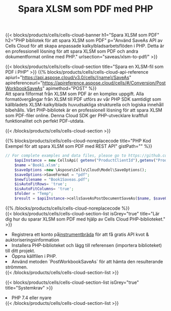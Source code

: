 ﻿---
title:  Spara XLSM som PDF med PHP
description:  Använder Aspose.Cells Cloud SDK för PHP för att spara XLSM-formatfilen som PDF-formatfil.
kwords: Excel, Save XLSM as PDF, REST, PHP
howto: How to save XLSM as PDF using Aspose.Cells Cloud PHP library.
---
{{< blocks/products/cells/cells-cloud-banner h1="Spara XLSM som PDF" h2="PHP bibliotek för att spara XLSM som PDF" p="Använd SaveAs API av Cells Cloud för att skapa anpassade kalkylbladsarbetsflöden i PHP. Detta är en professionell lösning för att spara XLSM som PDF och andra dokumentformat online med PHP." urlsection="saveas/xlsm-to-pdf/" >}}

{{< blocks/products/cells/cells-cloud-section title="Spara en XLSM-fil som PDF i PHP" >}}
{{% blocks/products/cells/cells-cloud-api-reference apiurl="https://api.aspose.cloud/v3.0/cells/{name}/SaveAs" apireferenceurl="https://apireference.aspose.cloud/cells/#/Conversion/PostWorkbookSaveAs" apimethod="POST" %}}
<br/>
Att spara filformat från XLSM som PDF är en komplex uppgift. Alla formatövergångar från XLSM till PDF utförs av vår PHP SDK samtidigt som källbladets XLSM-kalkylblads huvudsakliga strukturella och logiska innehåll bibehålls. Vårt PHP-bibliotek är en professionell lösning för att spara XLSM som PDF-filer online. Denna Cloud SDK ger PHP-utvecklare kraftfull funktionalitet och perfekt PDF-utdata.

{{< /blocks/products/cells/cells-cloud-section >}}

{{% blocks/products/cells/cells-cloud-noreplacecode title="PHP Kod Exempel för att spara XLSM som PDF med REST API" gistPath="" %}}
  
```php
// For complete examples and data files, please go to https://github.com/aspose-cells-cloud/aspose-cells-cloud-php/
    $apiInstance = new CellsApi( getenv("ProductClientId"),getenv("ProductClientSecret") );
    $name ='Book1.xlsm';
    $saveOptions =new \Aspose\Cells\Cloud\Model\SaveOptions();
    $saveOptions->SaveFormat = "pdf";
    $newfilename = "Book1Saveas.pdf";
    $isAutoFitRows= 'true';
    $isAutoFitColumns= 'true';
    $folder = "Temp";
    $result = $apiInstance->cellsSaveAsPostDocumentSaveAs($name, $saveOptions, $newfilename,$isAutoFitRows, $isAutoFitColumns, $folder);
```
  
{{% /blocks/products/cells/cells-cloud-noreplacecode %}}
<br/>
{{< blocks/products/cells/cells-cloud-section-list isGrey="true" title="Lär dig hur du sparar XLSM som PDF med hjälp av Cells Cloud PHP-biblioteket." >}}
<li> Registrera ett konto på<a href="https://dashboard.aspose.cloud/">instrumentbräda</a> för att få gratis API kvot & auktoriseringsinformation</li>
<li>Installera PHP-biblioteket och lägg till referensen (importera biblioteket) till ditt projekt.</li>
<li>Öppna källfilen i PHP.</li>
<li>Använd metoden `PostWorkbookSaveAs` för att hämta den resulterande strömmen.</li>
{{< /blocks/products/cells/cells-cloud-section-list >}}

{{< blocks/products/cells/cells-cloud-section-list isGrey="true" title="Systemkrav" >}}
<li>PHP 7.4 eller nyare</li>
{{< /blocks/products/cells/cells-cloud-section-list >}}
